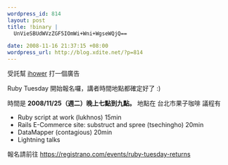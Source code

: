 ```yaml
--- 
wordpress_id: 814
layout: post
title: !binary |
  UnVieSBUdWVzZGF5IOmWi+Wni+WgseWQjQ==

date: 2008-11-16 21:37:15 +08:00
wordpress_url: http://blog.xdite.net/?p=814
---
```

受託幫 <a href="http://ihower.idv.tw">ihower</a> 打一個廣告 

Ruby Tuesday 開始報名囉，講者時間地點都確定好了 :)

 時間是 <strong>2008/11/25（週二）晚上七點到九點。</strong>
 地點在 台北市果子咖啡
 議程有
  * Ruby script at work (lukhnos) 15min
  * Rails E-Commerce site: substruct and spree (tsechingho) 20min
  * DataMapper (contagious) 20min
  * Lightning talks

 報名請前往 <a href="https://registrano.com/events/ruby-tuesday-returns">https://registrano.com/events/ruby-tuesday-returns</a>
